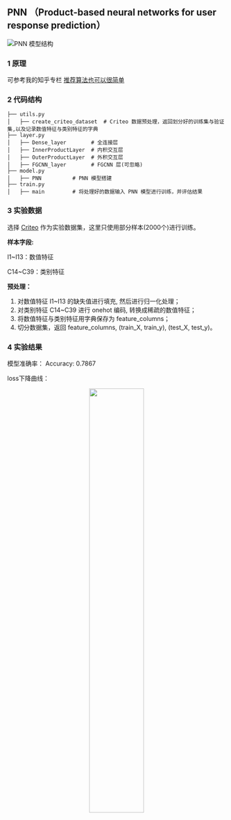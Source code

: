 ## PNN （Product-based neural networks for user response prediction）

![PNN 模型结构](https://cdn.jsdelivr.net/gh/jc-LeeHub/Recommend-System-tf2.0@master/image/PNN.png)

### 1 原理

可参考我的知乎专栏 [推荐算法也可以很简单](https://www.zhihu.com/column/c_1330637706267734016)

### 2 代码结构

```shell
├── utils.py   
│   ├── create_criteo_dataset  # Criteo 数据预处理，返回划分好的训练集与验证集,以及记录数值特征与类别特征的字典
├── layer.py  
│   ├── Dense_layer        # 全连接层
│   ├── InnerProductLayer  # 内积交互层
│   ├── OuterProductLayer  # 外积交互层
│   ├── FGCNN_layer        # FGCNN 层(可忽略)
├── model.py  
│   ├── PNN          # PNN 模型搭建
├── train.py 
│   ├── main         # 将处理好的数据输入 PNN 模型进行训练，并评估结果
```

### 3 实验数据

选择 [Criteo](https://github.com/jc-LeeHub/Recommend-System-TF2.0/blob/master/Data/train.txt) 作为实验数据集，这里只使用部分样本(2000个)进行训练。

**样本字段:**

I1~I13：数值特征

C14~C39：类别特征

**预处理：**
1. 对数值特征 I1~I13 的缺失值进行填充, 然后进行归一化处理；
2. 对类别特征 C14~C39 进行 onehot 编码, 转换成稀疏的数值特征；
3. 将数值特征与类别特征用字典保存为 feature_columns；
3. 切分数据集，返回 feature_columns, (train_X, train_y), (test_X, test_y)。

### 4 实验结果

模型准确率： Accuracy: 0.7867

loss下降曲线：

<div align=center><img src="https://cdn.jsdelivr.net/gh/jc-LeeHub/Recommend-System-tf2.0@master/image/PNN_loss.png" width="50%;" style="float:center"/></div>
